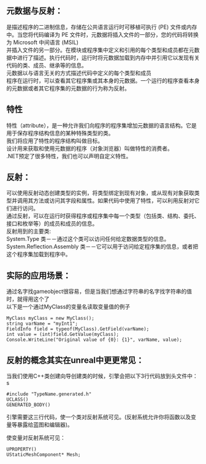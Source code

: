 ## 元数据与反射：    
是描述程序的二进制信息，存储在公共语言运行时可移植可执行 (PE) 文件或内存中。当您将代码编译为 PE 文件时，元数据将插入文件的一部分，您的代码将转换为 Microsoft 中间语言 (MSIL)   
并插入文件的另一部分。在模块或程序集中定义和引用的每个类型和成员都在元数据中进行了描述。执行代码时，运行时将元数据加载到内存中并引用它以发现有关代码的类、成员、继承等的信息。  
元数据以与语言无关的方式描述代码中定义的每个类型和成员  
程序在运行时，可以查看其它程序集或其本身的元数据。一个运行的程序查看本身的元数据或者其它程序集的元数据的行为称为反射。  
  
  
  
## 特性  
特性（attribute），是一种允许我们向程序的程序集增加元数据的语言结构。它是用于保存程序结构信息的某种特殊类型的类。    
我们将应用了特性的程序结构叫做目标。   
设计用来获取和使用元数据的程序（对象浏览器）叫做特性的消费者。   
.NET预定了很多特性，我们也可以声明自定义特性。   
  
  
  

## 反射：  
可以使用反射动态创建类型的实例，将类型绑定到现有对象，或从现有对象获取类型并调用其方法或访问其字段和属性。如果代码中使用了特性，可以利用反射对它们进行访问。  
通过反射，可以在运行时获得程序或程序集中每一个类型（包括类、结构、委托、接口和枚举等）的成员和成员的信息。     
反射用到的主要类:  
System.Type 类－－通过这个类可以访问任何给定数据类型的信息。  
System.Reflection.Assembly 类－－它可以用于访问给定程序集的信息，或者把这个程序集加载到程序中。  

  
  
  
    

## 实际的应用场景：  
通过名字找gameobject很容易，但是当我们想通过字符串的名字找字符串的值时，就得用这个了  
以下是一个通过MyClass的变量名读取变量值的例子  
```
MyClass myClass = new MyClass();
string varName = "myInt1";
FieldInfo field = typeof(MyClass).GetField(varName);
int value = (int)field.GetValue(myClass);
Console.WriteLine("Original value of {0}: {1}", varName, value);
```
  



  

##  反射的概念其实在unreal中更更常见：
当我们使用C++类创建向导创建类的时候，引擎会把以下3行代码放到头文件中：  s
```
#include "TypeName.generated.h"
UCLASS()
GENERATED_BODY()
```
引擎需要这三行代码，使一个类对反射系统可见。(反射系统允许你将函数以及变量等暴露给蓝图和编辑器)。
  
使变量对反射系统可见：  
```
UPROPERTY()
UStaticMeshComponent* Mesh;
```

